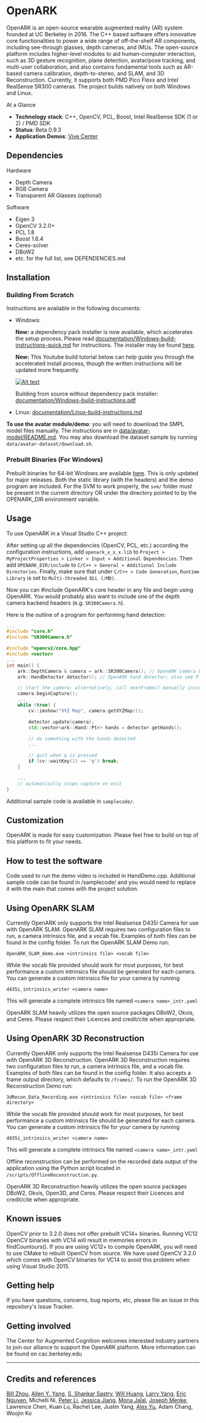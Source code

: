 # OpenARK

OpenARK is an open-source wearable augmented reality (AR) system founded at UC Berkeley in 2016. The C++ based software offers innovative core functionalities to power a wide range of off-the-shelf AR components, including see-through glasses, depth cameras, and IMUs. The open-source platform includes higher-level modules to aid human-computer interaction, such as 3D gesture recognition, plane detection, avatar/pose tracking, and multi-user collaboration, and also contains fundamental tools such as AR-based camera calibration, depth-to-stereo, and SLAM, and 3D Reconstruction. Currently, it supports both PMD Pico Flexx and Intel RealSense SR300 cameras. The project builds natively on both Windows and Linux.

At a Glance

  - **Technology stack**: C++, OpenCV, PCL, Boost, Intel RealSense SDK (1 or 2) / PMD SDK
  - **Status**:  Beta 0.9.3
  - **Application Demos**: [Vive Center](https://vivecenter.berkeley.edu/research1/openark/)

## Dependencies
Hardware
- Depth Camera
- RGB Camera
- Transparent AR Glasses (optional)

Software
- Eigen 3
- OpenCV 3.2.0+
- PCL 1.8
- Boost 1.6.4
- Ceres-solver
- DBoW2
- etc. for the full list, see DEPENDENCIES.md

## Installation

### Building From Scratch

Instructions are available in the following documents:

- Windows:

  **New:** a dependency pack installer is now available, which accelerates the setup process. Please read
  [documentation/Windows-build-instructions-quick.md](https://github.com/augcog/OpenARK/blob/master/documentation/Windows-build-instructions-quick.md) for instructions. The installer may be found [here](openark-deps-vc14-win64.exe).
  
  **New:** This Youtube build tutorial below can help guide you through the accelerated install process, though the written instructions will be updated more frequently.
  
  [![Alt text](https://img.youtube.com/vi/TXrE0LIOlJA/0.jpg)](https://www.youtube.com/watch?v=TXrE0LIOlJA)
  
  Building from source without dependency pack installer: [documentation/Windows-build-instructions.pdf](https://github.com/augcog/OpenARK/blob/master/documentation/Windows-build-instructions.pdf)

- Linux: [documentation/Linux-build-instructions.md](https://github.com/augcog/OpenARK/blob/master/documentation/Ubuntu-18-build-instructions.md)

**To use the avatar module/demo**: you will need to download the SMPL model files manually. The instructions are in [data/avatar-model/README.md](https://github.com/augcog/OpenARK/blob/master/data/avatar-model/README.md).
You may also download the dataset sample by running `data/avatar-dataset/download.sh`.

### Prebuilt Binaries (For Windows)
Prebuilt binaries for 64-bit Windows are available [here](https://github.com/augcog/OpenARK/releases). This is only updated for major releases.
Both the static library (with the headers) and the demo program are included. For the SVM to work properly, the `svm/` folder
 must be present in the current directory OR under the directory pointed to by the OPENARK_DIR environment variable.

## Usage
To use OpenARK in a Visual Studio C++ project:

After setting up all the dependencies (OpenCV, PCL, etc.) according the configuration instructions, add `openark_x_x_x.lib` to `Project > MyProjectProperties > Linker > Input > Additional Dependencies`. Then add `OPENARK_DIR/include` to `C/C++ > General > Additional Include Directories`. Finally, make sure that under `C/C++ > Code Generation`, `Runtime Library` is set to `Multi-threaded DLL (/MD)`.

Now you can #include OpenARK's core header in any file and begin using OpenARK. You would probably also want to include one of the depth camera backend headers (e.g. `SR300Camera.h`).

Here is the outline of a program for performing hand detection:
```cpp
...
#include "core.h"
#include "SR300Camera.h"

#include "opencv2/core.hpp"
#include <vector>
...
int main() {
    ark::DepthCamera & camera = ark::SR300Camera(); // OpenARK camera backend
    ark::HandDetector detector(); // OpenARK hand detector; also see PlaneDetector

    // start the camera; alternatively, call nextFrame() manually inside the loop (slower)
    camera.beginCapture();
    ...
    while (true) {
        cv::imshow("XYZ Map", camera.getXYZMap());

        detector.update(camera);
        std::vector<ark::Hand::Ptr> hands = detector.getHands();

        // do something with the hands detected
        ...

        // quit when q is pressed
        if (cv::waitKey(1) == 'q') break;
    }

    ...
    // automatically stops capture on exit
}
```

Additional sample code is available in `samplecode/`.

## Customization

OpenARK is made for easy customization. Please feel free to build on top of this platform to fit your needs.

## How to test the software

Code used to run the demo video is included in HandDemo.cpp. Additional sample code can be found in /samplecode/ and you would need to replace it with the main that comes with the project solution.

## Using OpenARK SLAM

Currently OpenARK only supports the Intel Realsense D435i Camera for use with OpenARK SLAM. OpenARK SLAM requires two configuration files to run, a camera intrinsics file, and a vocab file. Examples of both files can be found in the config folder. To run the OpenARK SLAM Demo run:

`OpenARK_SLAM_demo.exe <intrinsics file> <vocab file> `

While the vocab file provided should work for most purposes, for best performance a custom intrinsics file should be generated for each camera. You can generate a custom intrinsics file for your camera by running

`d435i_intrinsics_writer <camera name>`

This will generate a complete intrinsics file named `<camera name>_intr.yaml`

OpenARK SLAM heavily utilizes the open source packages DBoW2, Okvis, and Ceres. Please respect their Licences and credit/cite when appropriate.  

## Using OpenARK 3D Reconstruction

Currently OpenARK only supports the Intel Realsense D435i Camera for use with OpenARK 3D Reconstruction. OpenARK 3D Reconstruction requires two configuration files to run, a camera intrinsics file, and a vocab file. Examples of both files can be found in the config folder. It also accepts a frame output directory, which defaults to `/frames/`. To run the OpenARK 3D Reconstruction Demo run:

`3dRecon_Data_Recording.exe <intrinsics file> <vocab file> <frame directory> `

While the vocab file provided should work for most purposes, for best performance a custom intrinsics file should be generated for each camera. You can generate a custom intrinsics file for your camera by running

`d435i_intrinsics_writer <camera name>`

This will generate a complete intrinsics file named `<camera name>_intr.yaml`

Offline reconstruction can be performed on the recorded data output of the application using the Python script located in `/scripts/OfflineReconstruction.py`.

OpenARK 3D Reconstruction heavily utilizes the open source packages DBoW2, Okvis, Open3D, and Ceres. Please respect their Licences and credit/cite when appropriate.  

## Known issues

OpenCV prior to 3.2.0 does not offer prebuilt VC14+ binaries. Running VC12 OpenCV binaries with VC14 will result in memories errors in findCountours(). If you are using VC12+ to compile OpenARK, you will need to use CMake to rebuilt OpenCV from source.
We have used OpenCV 3.2.0 which comes with OpenCV binaries for VC14 to avoid this problem when using Visual Studio 2015.

## Getting help

If you have questions, concerns, bug reports, etc, please file an issue in this repository's Issue Tracker.

## Getting involved

The Center for Augmented Cognition welcomes interested industry partners to join our alliance to support the OpenARK platform. More information can be found on cac.berkeley.edu

----

## Credits and references

[Bill Zhou](http://www.billzhou.me/), [Allen Y. Yang](https://people.eecs.berkeley.edu/~yang/), [S. Shankar Sastry](http://robotics.eecs.berkeley.edu/~sastry/), [Will Huang](https://www.linkedin.com/in/hwjwill/), [Larry Yang](https://www.linkedin.com/in/larry-yang-33bab1aa/), [Eric Nguyen](https://www.linkedin.com/in/eric-nguyen-71577678/), Michelli Ni, [Peter Li](https://www.linkedin.com/in/peter-li-a770ab88/), [Jessica Jiang](https://github.com/jessicajiang), [Mona Jalal](http://monajalal.com/), [Joseph Menke](https://people.eecs.berkeley.edu/~joemenke/),
Lawrence Chen, Kuan Lu, Rachel Lee, Justin Yang, [Alex Yu](https://alexyu.net), Adam Chang, Woojin Ko
